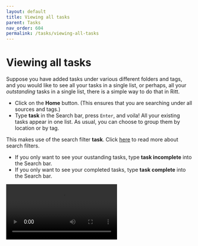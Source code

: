 ```yaml
---
layout: default
title: Viewing all tasks
parent: Tasks
nav_order: 604
permalink: /tasks/viewing-all-tasks
---
```


# Viewing all tasks

Suppose you have added tasks under various different folders and tags, and you would like to see all your tasks in a single list, or perhaps, all your *outstanding* tasks in a single list, there is a simple way to do that in Ritt.

- Click on the **Home** button. (This ensures that you are searching under all sources and tags.)
- Type **task** in the Search bar, press `Enter`, and voila! All your existing tasks appear in one list. As usual, you can choose to group them by location or by tag.

This makes use of the search filter **task**. Click [here](/search/search-filters) to read more about search filters.

- If you only want to see your oustanding tasks, type **task incomplete** into the Search bar.
- If you only want to see your completed tasks, type **task complete** into the Search bar.

<video autoplay loop controls>
<source src="../img/v1.2-MP4-Viewing-All-Tasks.mp4" type="video/mp4">
</video>